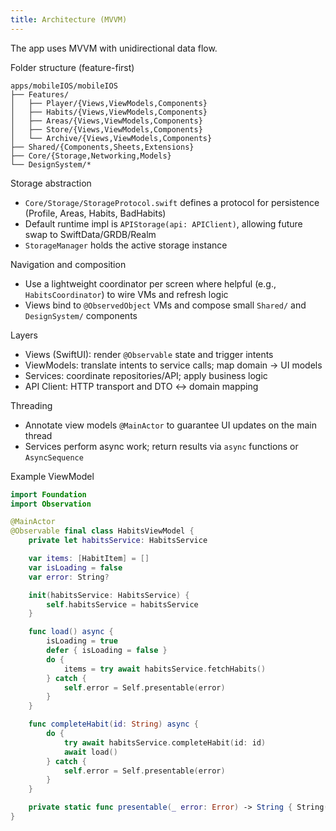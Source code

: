 ```yaml
---
title: Architecture (MVVM)
---
```


The app uses MVVM with unidirectional data flow.

Folder structure (feature-first)
```
apps/mobileIOS/mobileIOS
├── Features/
│   ├── Player/{Views,ViewModels,Components}
│   ├── Habits/{Views,ViewModels,Components}
│   ├── Areas/{Views,ViewModels,Components}
│   ├── Store/{Views,ViewModels,Components}
│   └── Archive/{Views,ViewModels,Components}
├── Shared/{Components,Sheets,Extensions}
├── Core/{Storage,Networking,Models}
└── DesignSystem/*
```

Storage abstraction
- `Core/Storage/StorageProtocol.swift` defines a protocol for persistence (Profile, Areas, Habits, BadHabits)
- Default runtime impl is `APIStorage(api: APIClient)`, allowing future swap to SwiftData/GRDB/Realm
- `StorageManager` holds the active storage instance

Navigation and composition
- Use a lightweight coordinator per screen where helpful (e.g., `HabitsCoordinator`) to wire VMs and refresh logic
- Views bind to `@ObservedObject` VMs and compose small `Shared/` and `DesignSystem/` components

Layers
- Views (SwiftUI): render `@Observable` state and trigger intents
- ViewModels: translate intents to service calls; map domain → UI models
- Services: coordinate repositories/API; apply business logic
- API Client: HTTP transport and DTO ↔ domain mapping

Threading
- Annotate view models `@MainActor` to guarantee UI updates on the main thread
- Services perform async work; return results via `async` functions or `AsyncSequence`

Example ViewModel
```swift
import Foundation
import Observation

@MainActor
@Observable final class HabitsViewModel {
    private let habitsService: HabitsService

    var items: [HabitItem] = []
    var isLoading = false
    var error: String?

    init(habitsService: HabitsService) {
        self.habitsService = habitsService
    }

    func load() async {
        isLoading = true
        defer { isLoading = false }
        do {
            items = try await habitsService.fetchHabits()
        } catch {
            self.error = Self.presentable(error)
        }
    }

    func completeHabit(id: String) async {
        do {
            try await habitsService.completeHabit(id: id)
            await load()
        } catch {
            self.error = Self.presentable(error)
        }
    }

    private static func presentable(_ error: Error) -> String { String(describing: error) }
}
```

